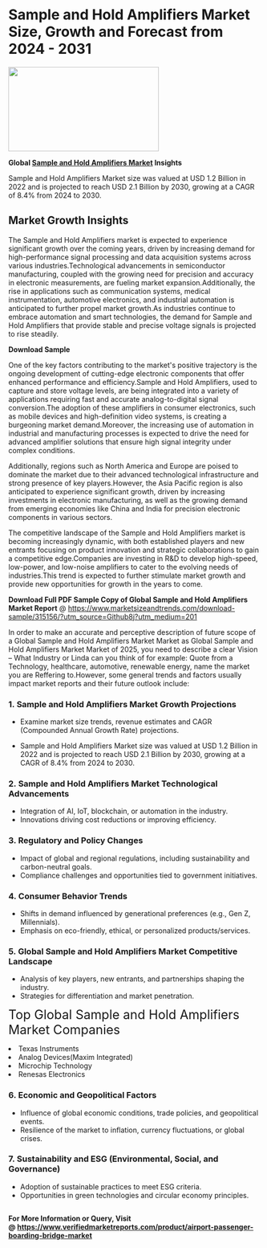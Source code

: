 <H1>Sample and Hold Amplifiers Market Size, Growth and Forecast from 2024 - 2031</H1><img class="aligncenter size-medium wp-image-584254" src="https://thirdeyenews.in/wp-content/uploads/2024/09/Global-Market-Research-300x168.jpeg" alt="" width="300" height="168" /><p><strong>Global&nbsp;<a href="https://www.marketsizeandtrends.com/download-sample/315156/?utm_source=Github8j?utm_medium=201">Sample and Hold Amplifiers Market</a> Insights</strong></p><p>Sample and Hold Amplifiers Market size was valued at USD 1.2 Billion in 2022 and is projected to reach USD 2.1 Billion by 2030, growing at a CAGR of 8.4% from 2024 to 2030.</p><p><h2>Market Growth Insights</h2> <p>The Sample and Hold Amplifiers market is expected to experience significant growth over the coming years, driven by increasing demand for high-performance signal processing and data acquisition systems across various industries.Technological advancements in semiconductor manufacturing, coupled with the growing need for precision and accuracy in electronic measurements, are fueling market expansion.Additionally, the rise in applications such as communication systems, medical instrumentation, automotive electronics, and industrial automation is anticipated to further propel market growth.As industries continue to embrace automation and smart technologies, the demand for Sample and Hold Amplifiers that provide stable and precise voltage signals is projected to rise steadily.</p> <p><strong>Download Sample</strong></p> <p>One of the key factors contributing to the market's positive trajectory is the ongoing development of cutting-edge electronic components that offer enhanced performance and efficiency.Sample and Hold Amplifiers, used to capture and store voltage levels, are being integrated into a variety of applications requiring fast and accurate analog-to-digital signal conversion.The adoption of these amplifiers in consumer electronics, such as mobile devices and high-definition video systems, is creating a burgeoning market demand.Moreover, the increasing use of automation in industrial and manufacturing processes is expected to drive the need for advanced amplifier solutions that ensure high signal integrity under complex conditions.</p> <p>Additionally, regions such as North America and Europe are poised to dominate the market due to their advanced technological infrastructure and strong presence of key players.However, the Asia Pacific region is also anticipated to experience significant growth, driven by increasing investments in electronic manufacturing, as well as the growing demand from emerging economies like China and India for precision electronic components in various sectors.</p> <p>The competitive landscape of the Sample and Hold Amplifiers market is becoming increasingly dynamic, with both established players and new entrants focusing on product innovation and strategic collaborations to gain a competitive edge.Companies are investing in R&D to develop high-speed, low-power, and low-noise amplifiers to cater to the evolving needs of industries.This trend is expected to further stimulate market growth and provide new opportunities for growth in the years to come.</p> <p><span class=""><strong>Download Full PDF Sample Copy of Global Sample and Hold Amplifiers Market Report</strong> @ <a href="https://www.marketsizeandtrends.com/download-sample/315156/?utm_source=Github8j?utm_medium=201" target="_blank">https://www.marketsizeandtrends.com/download-sample/315156/?utm_source=Github8j?utm_medium=201</a></span></p><p>In order to make an accurate and perceptive description of future scope of a Global&nbsp;Sample and Hold Amplifiers Market Market as Global&nbsp;Sample and Hold Amplifiers Market Market of 2025, you need to describe a clear Vision &ndash; What Industry or Linda can you think of for example: Quote from a Technology, healthcare, automotive, renewable energy, name the market you are Reffering to.However, some general trends and factors usually impact market reports and their future outlook include:</p><h3>1.&nbsp;<strong>Sample and Hold Amplifiers Market Growth Projections</strong></h3><ul><li>Examine market size trends, revenue estimates and CAGR (Compounded Annual Growth Rate) projections.</li><li><p>Sample and Hold Amplifiers Market size was valued at USD 1.2 Billion in 2022 and is projected to reach USD 2.1 Billion by 2030, growing at a CAGR of 8.4% from 2024 to 2030.</p></li></ul><h3>2.&nbsp;<strong>Sample and Hold Amplifiers Market Technological Advancements</strong></h3><ul><li>Integration of AI, IoT, blockchain, or automation in the industry.</li><li>Innovations driving cost reductions or improving efficiency.</li></ul><h3>3.&nbsp;<strong>Regulatory and Policy Changes</strong></h3><ul><li>Impact of global and regional regulations, including sustainability and carbon-neutral goals.</li><li>Compliance challenges and opportunities tied to government initiatives.</li></ul><h3>4.&nbsp;<strong>Consumer Behavior Trends</strong></h3><ul><li>Shifts in demand influenced by generational preferences (e.g., Gen Z, Millennials).</li><li>Emphasis on eco-friendly, ethical, or personalized products/services.</li></ul><h3>5.&nbsp;<strong>Global Sample and Hold Amplifiers Market Competitive Landscape</strong></h3><ul><li>Analysis of key players, new entrants, and partnerships shaping the industry.</li><li>Strategies for differentiation and market penetration.</li></ul><p data-pm-slice="1 1 []"><span style="color: inherit; font-family: inherit; font-size: 25px;">Top Global Sample and Hold Amplifiers Market Companies</span></p><div class="" data-test-id=""><p><li>Texas Instruments</li><li> Analog Devices(Maxim Integrated)</li><li> Microchip Technology</li><li> Renesas Electronics</li></p></div><h3>6.&nbsp;<strong>Economic and Geopolitical Factors</strong></h3><ul><li>Influence of global economic conditions, trade policies, and geopolitical events.</li><li>Resilience of the market to inflation, currency fluctuations, or global crises.</li></ul><h3>7.&nbsp;<strong>Sustainability and ESG (Environmental, Social, and Governance)</strong></h3><ul><li>Adoption of sustainable practices to meet ESG criteria.</li><li>Opportunities in green technologies and circular economy principles.</li></ul><h2><strong style="font-size: 14px;">For More Information or Query, Visit @&nbsp;</strong><a style="background-color: #ffffff; font-size: 14px;" href="https://www.marketsizeandtrends.com/report/sample-and-hold-amplifiers-market/" target="_blank">https://www.verifiedmarketreports.com/product/airport-passenger-boarding-bridge-market</a></h2>